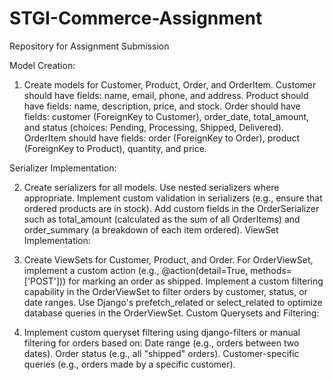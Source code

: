# STGI-Commerce-Assignment
Repository for Assignment Submission


Model Creation:
 
1. Create models for Customer, Product, Order, and OrderItem.
Customer should have fields: name, email, phone, and address.
Product should have fields: name, description, price, and stock.
Order should have fields: customer (ForeignKey to Customer), order_date, total_amount, and status (choices: Pending, Processing, Shipped, Delivered).
OrderItem should have fields: order (ForeignKey to Order), product (ForeignKey to Product), quantity, and price.
 
Serializer Implementation:
 
2. Create serializers for all models. Use nested serializers where appropriate.
Implement custom validation in serializers (e.g., ensure that ordered products are in stock).
Add custom fields in the OrderSerializer such as total_amount (calculated as the sum of all OrderItems) and order_summary (a breakdown of each item ordered).
ViewSet Implementation:
 
3. Create ViewSets for Customer, Product, and Order.
For OrderViewSet, implement a custom action (e.g., @action(detail=True, methods=['POST'])) for marking an order as shipped.
Implement a custom filtering capability in the OrderViewSet to filter orders by customer, status, or date ranges.
Use Django's prefetch_related or select_related to optimize database queries in the OrderViewSet.
Custom Querysets and Filtering:
 
4. Implement custom queryset filtering using django-filters or manual filtering for orders based on:
Date range (e.g., orders between two dates).
Order status (e.g., all "shipped" orders).
Customer-specific queries (e.g., orders made by a specific customer).
